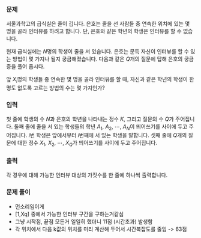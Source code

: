 ### 문제

서울과학고의 급식실은 줄이 깁니다. 은호는 줄을 선 사람들 중 연속한 위치에 있는 몇 명을 골라 인터뷰를 하려고 합니다. 단, 은호와 같은 학년의 학생은 인터뷰를 할 수 없습니다.

현재 급식실에는 $N$명의 학생이 줄을 서 있습니다. 은호는 문득 자신이 인터뷰를 할 수 있는 방법이 몇 가지나 될지 궁금해졌습니다. 다음과 같은
$Q$개의 질문에 답해 은호의 궁금증을 풀어 줍시다.

앞 $X_i$명의 학생들 중 연속한 몇 명을 골라 인터뷰를 할 때, 자신과 같은 학년의 학생이 한 명도 없도록 고르는 방법의 수는 몇 가지인가?

### 입력

첫 줄에 학생의 수 $N$과 은호의 학년을 나타내는 정수 $K$, 그리고 질문의 수 $Q$가 주어집니다. 둘째 줄에 줄을 서 있는 학생들의 학년 $A_1$, $A_2$, $\cdots$,
$A_N$이 띄어쓰기를 사이에 두고 주어집니다. $i$번 학생은 앞에서부터 $i$번째에 서 있는 학생을 말합니다. 셋째 줄에 $Q$개의 질문에 대한 정수 $X_1$, $X_2$, $\cdots$, $X_Q$가 띄어쓰기를 사이에 두고 주어집니다.

### 출력

각 경우에 대해 가능한 인터뷰 대상의 가짓수를 한 줄에 하나씩 출력합니다.

### 문제 풀이

- 먼소리임이게
- [1,Xq] 중에서 가능한 인터뷰 구간을 구하는거같심
- 그냥 시작점, 끝점 모든거 일일히 했더니 11점 (시간초과) 발생함
- 각 위치에서 다음 k값의 위치를 미리 계산해 두어서 시간복잡도를 줄임 -> 63점
